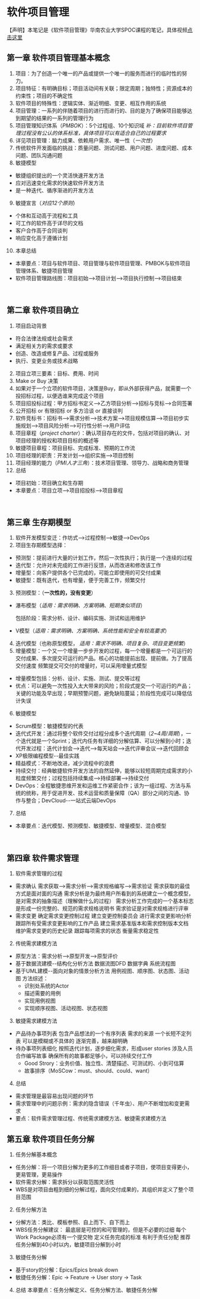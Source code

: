 # 软件项目管理
【声明】本笔记是《软件项目管理》华南农业大学SPOC课程的笔记，具体视频[点击这里](https://www.icourse163.org/home.htm?userId=1033592305#/home/course)
## 第一章	软件项目管理基本概念
1. 项目：为了创造一个唯一的产品或提供一个唯一的服务而进行的临时性的努力。
2. 项目特征：有明确目标；项目活动间有关联；限定周期；独特性；资源成本的约束性；项目的不确定性
3. 软件项目的特殊性：逻辑实体、渐近明细、变更、相互作用的系统
4. 项目管理：一系列的伴随着项目的进行而进行的、目的是为了确保项目能够达到期望的结果的一系列的管理行为
5. 项目管理知识体系（*PMBOK*）：5个过程组、10个知识域
*补：目前软件项目管理过程没有公认的体系标准，具体项目可以有适合自己的过程要求*
6. 详见项目管理：脑力成果、依赖用户需求、唯一性（*一次性*）
7. 传统软件开发面临的挑战：质量问题、测试问题、用户问题、进度问题、成本问题、团队沟通问题
8. 敏捷模型
* 敏捷组织提出的一个灵活快速开发方法
* 应对迅速变化需求的快速软件开发方法
* 是一种迭代、循序渐进的开发方法
9. 敏捷宣言（*对应12个原则*）
* 个体和互动高于流程和工具
* 可工作的软件高于详尽的文档
* 客户合作高于合同谈判
* 响应变化高于遵循计划
10. 本章总结
* 本章要点：项目与软件项目、项目管理与软件项目管理、PMBOK与软件项目管理体系、敏捷项目管理
* 软件项目管理路线图：项目初始-->项目计划-->项目执行控制-->项目结束

<br>

## 第二章	软件项目确立
1. 项目启动背景
* 符合法律法规或社会需求
* 满足相关方的需求或要求
* 创造、改造或修复产品、过程或服务
* 执行、变更业务或技术战略
2. 项目立项三要素：目标、费用、时间
3. Make or Buy 决策
4. 如果对于一个立项的软件项目，决策是Buy，即从外部获得产品，就需要一个投招标过程，以便选谁来完成这个项目
5. 项目招投标过程：甲方招标书定义-->乙方项目分析-->招标与竞标-->合同签署
6. 公开招标 or 有限招标 or 多方洽谈 or 直接谈判
7. 软件竞标书：招标书-->需求分析-->技术方案-->项目规模估算-->项目初步实施规划-->项目风险分析-->可行性分析-->用户评估
8. 项目章程（*project charter*）：确认项目存在的文件，包括对项目的确认、对项目经理的授权和项目目标的概述等
9. 敏捷项目章程：项目目标、完成标准、预期的工作流
10. 项目经理的职责：开发计划-->组织实施-->项目控制
11. 项目经理的能力（*PMI人才三角*）：技术项目管理、领导力、战略和商务管理
12. 总结
* 项目初始：项目确立和生存期
* 本章要点：项目立项-->项目招投标-->项目章程

<br>

## 第三章	生存期模型
1. 软件开发模型变迁：作坊式-->过程控制-->敏捷-->DevOps
2. 项目生存期模型选择：
* 预测型：提前进行大量的计划工作，然后一次性执行；执行是一个连续的过程
* 迭代型：允许对未完成的工作进行反馈，从而改进和修改该工作
* 增量型：向客户提供各个已完成的，可能立即使用的可交付成果
* 敏捷型：既有迭代，也有增量，便于完善工作，频繁交付
3. 预测模型：（**一次性的，没有变更**）
* 瀑布模型（*适用：需求明确、方案明确、短期类似项目*）

  包括阶段：需求分析、设计、编码实施、测试和运用维护

* V模型（*适用：需求明确、方案明确、系统性能和安全有较高要求*）
4. 迭代模型（也称原型模型， *适用：需求不明确、项目复杂、项目变更频繁*）
5. 增量模型：一个又一个增量一步步开发的过程，每一个增量都是一个可运行的交付成果、多次提交可运行的产品。核心的功能提前出现、提前做。为了提高交付速度  频繁提交可交付的增量时，可以采用增量式模型
* 增量模型包括：分析、设计、实施、测试、提交等过程
* 优点：可以避免一次性投入太大带来的风险；阶段式提交一个可运行的产品；关键的功能及早出现；早期预警问题，避免缺陷蔓延；阶段性完成可以降低估计失误
6. 敏捷模型
* Scrum模型：敏捷模型的代表
* 迭代式开发：通过将整个软件交付过程分成多个迭代周期（*2~4周/周期*），一个迭代就是一个Sprint；迭代内任务有详细的分解估算、可以分解到小时；迭代开发过程：迭代计划会-->迭代-->每天站会-->迭代评审会议-->迭代回顾会
* XP极限编程模型--最佳实践
* 精益模式：不断地改进，减少流程中的浪费
* 持续交付：经典敏捷软件开发方法的自然延伸，能够以较短周期完成需求的小粒度频繁交付；过程包括持续集成-->持续部署-->持续交付
* DevOps：全程敏捷思维开发和运维工作紧密合作；该为一组过程、方法与系统的统称，用于促进开发、技术运营和质量保障（QA）部分之间的沟通、协作与整合；DevCloud--一站式云端DevOps
7. 总结
* 本章要点：迭代模型、预测模型、敏捷模型、增量模型、混合模型

<br>

## 第四章 软件需求管理
1. 软件需求管理的过程
- 需求确认
	需求获取-->需求分析-->需求规格编写-->需求验证
	需求获取的最佳方式是面对面的沟通
	需求分析是为最终用户所看到的系统建立一个概念模型，是对需求的抽象描述（理解做什么的过程）
	需求分析工作完成的一个基本标志是形成一份完整的、规范的需求规格说明书
	需求验证是对需求规格进行评审
- 需求变更
    确定需求变更控制过程
    建立变更控制委员会
    进行需求变更影响分析
    跟踪所有受需求变更影响的工作产品
    建立需求基准版本和需求控制版本文档
    维护需求变更的历史纪录
    跟踪每项需求的状态
    衡量需求稳定性
	
2. 传统需求建模方法
- 原型方法：需求分析-->原型开发-->原型评价
- 基于数据流建模--结构化分析方法
	数据流图DFD
	数据字典
	系统流程图
- 基于UML建模--面向对象的情景分析方法
	用例视图、顺序图、状态图、活动图
	方法综述：
	+ 识别处系统的Actor
	+ 描述需要的用例
	+ 实现用例视图
	+ 实现顺序视图、活动视图、状态视图

3. 敏捷需求建模方法
* 产品待办事项列表
	包含产品想法的一个有序列表
	需求的来源
	一个长短不定列表
	可以是模糊或不具体的
	逐渐完善，越来越明确
* 待办事项列表细化
	按照迭代计划，逐步细化需求，形成user stories
	涉及人员合作编写故事
	确保所有的故事都足够小，可以持续交付工作
	+ Good Strory：业务价值、独立性、清楚描述、可测试的、小到可估算
	+ 故事排序（MoSCow：must、should、could、want）

4. 总结
* 需求管理是最容易出现问题的环节
* 需求管理中的问题示例：需求的隐含错误（千年虫）、用户不断增加和变更需求
* 要点：软件需求管理过程、传统需求建模方法、敏捷需求建模方法

## 第五章 软件项目任务分解

1. 任务分解基本概念
- 任务分解：将一个项目分解为更多的工作细目或者子项目，使项目变得更小，更易管理，更易操作
- 软件需求分解：需求拆分以获取范围灵活性
- WBS是对项目由粗到细的分解过程，面向交付成果的，其组织并定义了整个项目范围

2. 任务分解方法
- 分解方法：类比、模板参照、自上而下、自下而上
- WBS任务分解建议：
	最底层是可控的和可管理的，但是不必要的过细
	每个Work Package必须有一个提交物
	定义任务完成的标准
	有利于责任分配
	推荐任务分解到40小时以内，敏捷项目分解到小时
	
3. 敏捷任务分解
- 基于story的分解：Epics/Epics break down
- 敏捷任务分解：Epic -> Feature -> User story -> Task

4. 总结
本章要点：任务分解定义、任务分解方法、敏捷任务分解